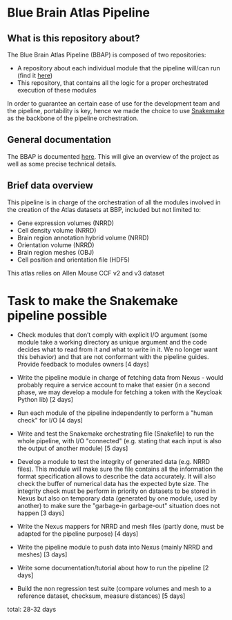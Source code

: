 # Blue Brain Atlas Pipeline
## What is this repository about?
The Blue Brain Atlas Pipeline (BBAP) is composed of two repositories:
- A repository about each individual module that the pipeline will/can run (find it [here](https://bbpcode.epfl.ch/code/#/admin/projects/project/proj84/blue_brain_atlas))
- This repository, that contains all the logic for a proper orchestrated execution of these modules

In order to guarantee an certain ease of use for the development team and the pipeline, portability is key, hence we made the choice to use [Snakemake](https://snakemake.readthedocs.io/en/stable/) as the backbone of the pipeline orchestration.

## General documentation
The BBAP is documented [here](https://bbpteam.epfl.ch/project/spaces/display/BBKG/Atlas+Pipeline). This will give an overview of the project as well as some precise technical details.

## Brief data overview
This pipeline is in charge of the orchestration of all the modules involved in the creation of the Atlas datasets at BBP, included but not limited to:
- Gene expression volumes (NRRD)
- Cell density volume (NRRD)
- Brain region annotation hybrid volume (NRRD)
- Orientation volume (NRRD)
- Brain region meshes (OBJ)
- Cell position and orientation file (HDF5)

This atlas relies on Allen Mouse CCF v2 and v3 dataset


# Task to make the Snakemake pipeline possible

- Check modules that don’t comply with explicit I/O argument (some module take a working directory as unique argument and the code decides what to read from it and what to write in it. We no longer want this behavior) and that are not conformant with the pipeline guides. Provide feedback to modules owners [4 days]

- Write the pipeline module in charge of fetching data from Nexus - would probably require a service account to make that easier (in a second phase, we may develop a module for fetching a token with the Keycloak Python lib) [2 days]

- Run each module of the pipeline independently to perform a "human check" for I/O [4 days]

- Write and test the Snakemake orchestrating file (Snakefile) to run the whole pipeline, with I/O "connected" (e.g. stating that each input is also the output of another module) [5 days]

- Develop a module to test the integrity of generated data (e.g. NRRD files). This module will make sure the file contains all the information the format specification allows to describe the data accurately. It will also check the buffer of numerical data has the expected byte size. The integrity check must be perform in priority on datasets to be stored in Nexus but also on temporary data (generated by one module, used by another) to make sure the "garbage-in garbage-out" situation does not happen [3 days]

- Write the Nexus mappers for NRRD and mesh files (partly done, must be adapted for the pipeline purpose) [4 days]

- Write the pipeline module to push data into Nexus (mainly NRRD and meshes) [3 days]

- Write some documentation/tutorial about how to run the pipeline [2 days]

- Build the non regression test suite (compare volumes and mesh to a reference dataset, checksum, measure distances) [5 days]

total: 28-32 days
